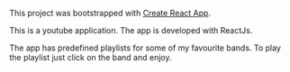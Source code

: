 This project was bootstrapped with [Create React App](https://github.com/facebookincubator/create-react-app).

This is a youtube application. The app is developed with ReactJs.

The app has predefined playlists for some of my favourite bands. To play the playlist just click on the band and enjoy. 
